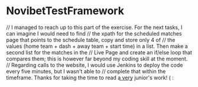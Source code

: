 # NovibetTestFramework

//    I managed to reach up to this part of the exercise. For the next tasks, I can imagine I would need to find
//    the xpath for the scheduled matches page that points to the schedule table, copy and store only 4 of
//    the values (home team + dash + away team + start time) in a list. Then make a second list for the matches in the
//    Live Page and create an if/else loop that compares them; this is however far beyond my coding skill at the moment.
//    Regarding calls to the website, I would use Jenkins to deploy the code every five minutes, but I wasn't able to
//    complete that within the timeframe. Thanks for taking the time to read a  ͟v͟e͟r͟y͟ junior's work! ( :
